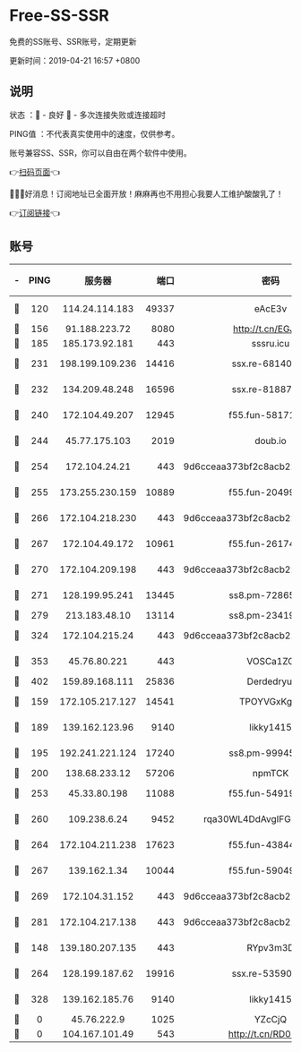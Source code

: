 # Free-SS-SSR

免费的SS账号、SSR账号，定期更新

更新时间：2019-04-21 16:57 +0800

## 说明

状态     ：🙂 - 良好 🙁 - 多次连接失败或连接超时

PING值   ：不代表真实使用中的速度，仅供参考。

账号兼容SS、SSR，你可以自由在两个软件中使用。

👉[扫码页面](https://liesauer.github.io/Free-SS-SSR/)👈

🎉🎉🎉好消息！订阅地址已全面开放！麻麻再也不用担心我要人工维护酸酸乳了！

👉[订阅链接](https://www.liesauer.net/yogurt/subscribe?ACCESS_TOKEN=DAYxR3mMaZAsaqUb)👈

## 账号

|-|PING|服务器|端口|密码|加密方式|区域|
|:----:|:----:|:-----:|-----:|:----:|:----:|:----:|
|🙂|120|114.24.114.183|49337|eAcE3v|chacha20-ietf|TW|
|🙂|156|91.188.223.72|8080|http://t.cn/EGJIyrl|rc4-md5|RU|
|🙂|185|185.173.92.181|443|sssru.icu|rc4-md5|RU|
|🙂|231|198.199.109.236|14416|ssx.re-68140680|aes-256-cfb|US|
|🙂|232|134.209.48.248|16596|ssx.re-81887619|aes-256-cfb|US|
|🙂|240|172.104.49.207|12945|f55.fun-58171420|aes-256-cfb|SG|
|🙂|244|45.77.175.103|2019|doub.io|aes-128-ctr|SG|
|🙂|254|172.104.24.21|443|9d6cceaa373bf2c8acb22e60b6a58be6|aes-256-cfb|US|
|🙂|255|173.255.230.159|10889|f55.fun-20499920|aes-256-cfb|US|
|🙂|266|172.104.218.230|443|9d6cceaa373bf2c8acb22e60b6a58be6|aes-256-cfb|US|
|🙂|267|172.104.49.172|10961|f55.fun-26174488|aes-256-cfb|SG|
|🙂|270|172.104.209.198|443|9d6cceaa373bf2c8acb22e60b6a58be6|aes-256-cfb|US|
|🙂|271|128.199.95.241|13445|ss8.pm-72865285|aes-256-cfb|SG|
|🙂|279|213.183.48.10|13114|ss8.pm-23419048|rc4-md5|RU|
|🙂|324|172.104.215.24|443|9d6cceaa373bf2c8acb22e60b6a58be6|aes-256-cfb|US|
|🙂|353|45.76.80.221|443|VOSCa1ZG|aes-256-cfb|DE|
|🙂|402|159.89.168.111|25836|Derdedryuj|chacha20|IN|
|🙂|159|172.105.217.127|14541|TPOYVGxKglpi|aes-256-cfb|JP|
|🙂|189|139.162.123.96|9140|likky1415|aes-256-cfb|JP|
|🙂|195|192.241.221.124|17240|ss8.pm-99945477|aes-256-cfb|US|
|🙂|200|138.68.233.12|57206|npmTCK|rc4-md5|US|
|🙂|253|45.33.80.198|11088|f55.fun-54919937|aes-256-cfb|US|
|🙂|260|109.238.6.24|9452|rqa30WL4DdAvgIFG6Fs3znzTa|aes-256-cfb|FR|
|🙂|264|172.104.211.238|17623|f55.fun-43844641|aes-256-cfb|US|
|🙂|267|139.162.1.34|10044|f55.fun-59049291|aes-256-cfb|SG|
|🙂|269|172.104.31.152|443|9d6cceaa373bf2c8acb22e60b6a58be6|aes-256-cfb|US|
|🙂|281|172.104.217.138|443|9d6cceaa373bf2c8acb22e60b6a58be6|aes-256-cfb|US|
|🙁|148|139.180.207.135|443|RYpv3m3D|aes-256-cfb|JP|
|🙁|264|128.199.187.62|19916|ssx.re-53590362|aes-256-cfb|SG|
|🙁|328|139.162.185.76|9140|likky1415|aes-256-cfb|DE|
|🙁|0|45.76.222.9|1025|YZcCjQ|rc4-md5|JP|
|🙁|0|104.167.101.49|543|http://t.cn/RD0D7sx|rc4-md5|CA|
